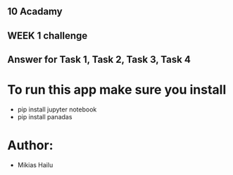 ## 10 Acadamy  

## WEEK 1 challenge

## Answer for Task 1, Task 2, Task 3, Task 4

# To run this app make sure you install

- pip install jupyter notebook
- pip install panadas

# Author: 

- Mikias Hailu
